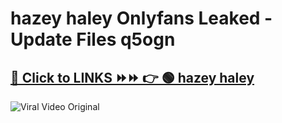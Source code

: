 
 # hazey haley Onlyfans Leaked - Update Files q5ogn

## <h2><a href="https://clipsfans.com/hazey_haley&ref=git">🔗 Click to LINKS ⏩⏩ 👉 🟢 hazey haley </a></h2>

<a href="https://clipsfans.com/hazey_haley&ref=git" rel="nofollow" data-target="animated-image.originalLink"><img src="https://i.ibb.co.com/xMMVF88/686577567.gif" alt="Viral Video Original" style="max-width: 100%; display: inline-block;" data-target="animated-image.originalImage"></a>

